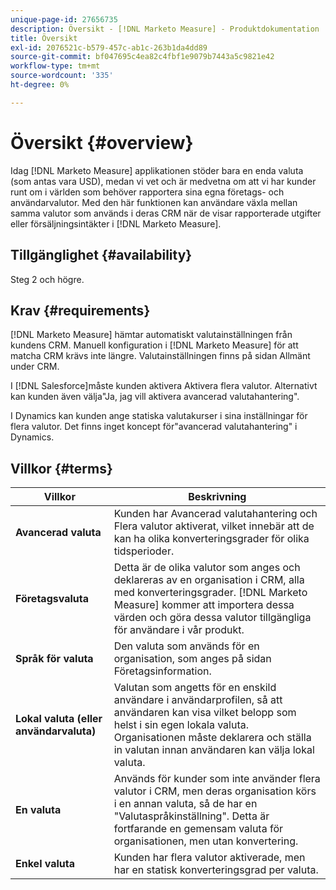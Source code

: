 ```yaml
---
unique-page-id: 27656735
description: Översikt - [!DNL Marketo Measure] - Produktdokumentation
title: Översikt
exl-id: 2076521c-b579-457c-ab1c-263b1da4dd89
source-git-commit: bf047695c4ea82c4fbf1e9079b7443a5c9821e42
workflow-type: tm+mt
source-wordcount: '335'
ht-degree: 0%

---
```


# Översikt {#overview}

Idag [!DNL Marketo Measure] applikationen stöder bara en enda valuta (som antas vara USD), medan vi vet och är medvetna om att vi har kunder runt om i världen som behöver rapportera sina egna företags- och användarvalutor. Med den här funktionen kan användare växla mellan samma valutor som används i deras CRM när de visar rapporterade utgifter eller försäljningsintäkter i [!DNL Marketo Measure].

## Tillgänglighet {#availability}

Steg 2 och högre.

## Krav {#requirements}

[!DNL Marketo Measure] hämtar automatiskt valutainställningen från kundens CRM. Manuell konfiguration i [!DNL Marketo Measure] för att matcha CRM krävs inte längre. Valutainställningen finns på sidan Allmänt under CRM.

I [!DNL Salesforce]måste kunden aktivera Aktivera flera valutor. Alternativt kan kunden även välja&quot;Ja, jag vill aktivera avancerad valutahantering&quot;.

I Dynamics kan kunden ange statiska valutakurser i sina inställningar för flera valutor. Det finns inget koncept för&quot;avancerad valutahantering&quot; i Dynamics.

## Villkor {#terms}

| **Villkor** | Beskrivning |
|---|---|
| **Avancerad valuta** | Kunden har Avancerad valutahantering och Flera valutor aktiverat, vilket innebär att de kan ha olika konverteringsgrader för olika tidsperioder. |
| **Företagsvaluta** | Detta är de olika valutor som anges och deklareras av en organisation i CRM, alla med konverteringsgrader. [!DNL Marketo Measure] kommer att importera dessa värden och göra dessa valutor tillgängliga för användare i vår produkt. |
| **Språk för valuta** | Den valuta som används för en organisation, som anges på sidan Företagsinformation. |
| **Lokal valuta (eller användarvaluta)** | Valutan som angetts för en enskild användare i användarprofilen, så att användaren kan visa vilket belopp som helst i sin egen lokala valuta. Organisationen måste deklarera och ställa in valutan innan användaren kan välja lokal valuta. |
| **En valuta** | Används för kunder som inte använder flera valutor i CRM, men deras organisation körs i en annan valuta, så de har en &quot;Valutaspråkinställning&quot;. Detta är fortfarande en gemensam valuta för organisationen, men utan konvertering. |
| **Enkel valuta** | Kunden har flera valutor aktiverade, men har en statisk konverteringsgrad per valuta. |
